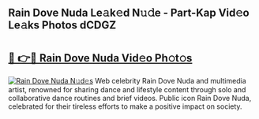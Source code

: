 ## Rain Dove Nuda Le𝚊k𝚎d N𝚞𝚍e - Part-Kap Vid𝚎o Le𝚊ks Photos dCDGZ

# <h2><a href="http://fbfhwhv.evod.top/?m=Rain+Dove+Nuda">🔗 👉🔴 Rain Dove Nuda Vid𝚎o Ph𝚘t𝚘s</a></h2>

[![Rain Dove Nuda N𝚞d𝚎s](https://i.imgur.com/8V9OHl7.gif)](http://fbfhwhv.evod.top/?m=Rain+Dove+Nuda)
Web celebrity Rain Dove Nuda and multimedia artist, renowned for sharing dance and lifestyle content through solo and collaborative dance routines and brief videos. Public icon Rain Dove Nuda, celebrated for their tireless efforts to make a positive impact on society. 
